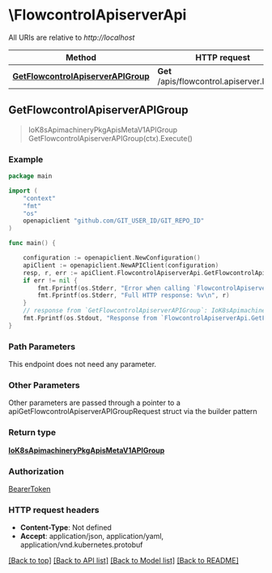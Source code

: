 # \FlowcontrolApiserverApi

All URIs are relative to *http://localhost*

Method | HTTP request | Description
------------- | ------------- | -------------
[**GetFlowcontrolApiserverAPIGroup**](FlowcontrolApiserverApi.md#GetFlowcontrolApiserverAPIGroup) | **Get** /apis/flowcontrol.apiserver.k8s.io/ | 



## GetFlowcontrolApiserverAPIGroup

> IoK8sApimachineryPkgApisMetaV1APIGroup GetFlowcontrolApiserverAPIGroup(ctx).Execute()





### Example

```go
package main

import (
    "context"
    "fmt"
    "os"
    openapiclient "github.com/GIT_USER_ID/GIT_REPO_ID"
)

func main() {

    configuration := openapiclient.NewConfiguration()
    apiClient := openapiclient.NewAPIClient(configuration)
    resp, r, err := apiClient.FlowcontrolApiserverApi.GetFlowcontrolApiserverAPIGroup(context.Background()).Execute()
    if err != nil {
        fmt.Fprintf(os.Stderr, "Error when calling `FlowcontrolApiserverApi.GetFlowcontrolApiserverAPIGroup``: %v\n", err)
        fmt.Fprintf(os.Stderr, "Full HTTP response: %v\n", r)
    }
    // response from `GetFlowcontrolApiserverAPIGroup`: IoK8sApimachineryPkgApisMetaV1APIGroup
    fmt.Fprintf(os.Stdout, "Response from `FlowcontrolApiserverApi.GetFlowcontrolApiserverAPIGroup`: %v\n", resp)
}
```

### Path Parameters

This endpoint does not need any parameter.

### Other Parameters

Other parameters are passed through a pointer to a apiGetFlowcontrolApiserverAPIGroupRequest struct via the builder pattern


### Return type

[**IoK8sApimachineryPkgApisMetaV1APIGroup**](IoK8sApimachineryPkgApisMetaV1APIGroup.md)

### Authorization

[BearerToken](../README.md#BearerToken)

### HTTP request headers

- **Content-Type**: Not defined
- **Accept**: application/json, application/yaml, application/vnd.kubernetes.protobuf

[[Back to top]](#) [[Back to API list]](../README.md#documentation-for-api-endpoints)
[[Back to Model list]](../README.md#documentation-for-models)
[[Back to README]](../README.md)

